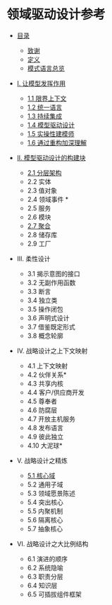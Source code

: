 # 领域驱动设计参考

- [目录](README.md)
  - [致谢](cn_0.1_acknowledgement.md)  
  - [定义](cn_0.2_definitions.md)  
  - [模式语言总览](cn_0.3_pattern_language_overview.md)  

- [I. 让模型发挥作用](cn_1.0_putting_the_model_to_work.md)
  - [1.1 限界上下文](cn_1.1_bounted_context.md)
  - [1.2 统一语言](cn_1.2_ubiquitous_language.md)
  - [1.3 持续集成](cn_1.3_continuous_integration.md)
  - [1.4 模型驱动设计](cn_1.4_model_driven_design.md)
  - [1.5 实操性建模师](cn_1.5_hands_on_modlers.md)
  - [1.6 通过重构加深理解](cn_1.6_refactoring_toward_deeper_insight.md)

- [II. 模型驱动设计的构建块](cn_2.0_building_blocks_of_a_model_driven_design.md)  
  - [2.1 分层架构](cn_2.1_layered_architecture.md)  
  - 2.2 实体
  - 2.3 值对象
  - 2.4 领域事件 *  
  - 2.5 服务  
  - 2.6 模块  
  - [2.7 聚合](cn_2.7_aggregate.md)  
  - 2.8 储存库  
  - 2.9 工厂  

- III. 柔性设计  
  - 3.1 揭示意图的接口  
  - 3.2 无副作用函数  
  - 3.3 断言  
  - 3.4 独立类  
  - 3.5 操作闭包  
  - 3.6 声明式设计  
  - 3.7 借鉴既定形式  
  - 3.8 概念轮廓  

- IV. 战略设计之上下文映射

  - 4.1 上下文映射  
  - 4.2 伙伴关系*  
  - 4.3 共享内核  
  - 4.4 客户/供应商开发  
  - 4.5 尊奉者
  - 4.6 防腐层
  - 4.7 开放主机服务
  - 4.8 发布语言  
  - 4.9 彼此独立  
  - 4.10 大泥球*  

- V. 战略设计之精炼

  - [5.1 核心域](cn_5.1_core_domain.md)
  - 5.2 通用子域  
  - 5.3 领域愿景陈述  
  - 5.4 突出核心
  - 5.5 内聚机制
  - 5.6 隔离核心  
  - 5.7 抽象核心  

- VI. 战略设计之大比例结构

  - 6.1 演进的顺序  
  - 6.2 系统隐喻  
  - 6.3 职责分层  
  - 6.4 知识层  
  - 6.5 可插拔组件框架  
